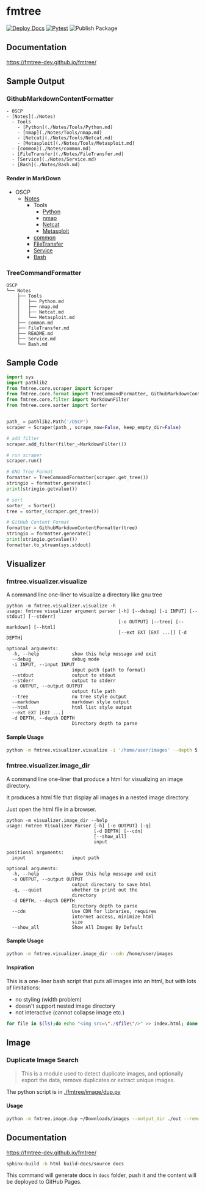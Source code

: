 # fmtree

[![Deploy Docs](https://github.com/fmtree-dev/fmtree/actions/workflows/docs.yml/badge.svg)](https://github.com/fmtree-dev/fmtree/actions/workflows/docs.yml)
[![Pytest](https://github.com/fmtree-dev/fmtree/actions/workflows/python-package.yml/badge.svg)](https://github.com/fmtree-dev/fmtree/actions/workflows/python-package.yml)
![Publish Package](https://github.com/fmtree-dev/fmtree/actions/workflows/python-publish.yml/badge.svg)

## Documentation

https://fmtree-dev.github.io/fmtree/


## Sample Output

### GithubMarkdownContentFormatter

```
- OSCP
- [Notes](./Notes)
  - Tools
    - [Python](./Notes/Tools/Python.md)
    - [nmap](./Notes/Tools/nmap.md)
    - [Netcat](./Notes/Tools/Netcat.md)
    - [Metasploit](./Notes/Tools/Metasploit.md)
  - [common](./Notes/common.md)
  - [FileTransfer](./Notes/FileTransfer.md)
  - [Service](./Notes/Service.md)
  - [Bash](./Notes/Bash.md)
```
#### Render in MarkDown
- OSCP
  - [Notes](./Notes)
    - Tools
      - [Python](./Notes/Tools/Python.md)
      - [nmap](./Notes/Tools/nmap.md)
      - [Netcat](./Notes/Tools/Netcat.md)
      - [Metasploit](./Notes/Tools/Metasploit.md)
    - [common](./Notes/common.md)
    - [FileTransfer](./Notes/FileTransfer.md)
    - [Service](./Notes/Service.md)
    - [Bash](./Notes/Bash.md)

### TreeCommandFormatter

```
OSCP
└── Notes
    ├── Tools
    │   ├── Python.md
    │   ├── nmap.md
    │   ├── Netcat.md
    │   └── Metasploit.md
    ├── common.md
    ├── FileTransfer.md
    ├── README.md
    ├── Service.md
    └── Bash.md
```

## Sample Code

```python
import sys
import pathlib2
from fmtree.core.scraper import Scraper
from fmtree.core.format import TreeCommandFormatter, GithubMarkdownContentFormatter
from fmtree.core.filter import MarkdownFilter
from fmtree.core.sorter import Sorter


path_ = pathlib2.Path('/OSCP')
scraper = Scraper(path_, scrape_now=False, keep_empty_dir=False)

# add filter
scraper.add_filter(filter_=MarkdownFilter())

# run scraper
scraper.run()

# GNU Tree Format
formatter = TreeCommandFormatter(scraper.get_tree())
stringio = formatter.generate()
print(stringio.getvalue())

# sort
sorter_ = Sorter()
tree = sorter_(scraper.get_tree())

# GitHub Content Format
formatter = GithubMarkdownContentFormatter(tree)
stringio = formatter.generate()
print(stringio.getvalue())
formatter.to_stream(sys.stdout)
```


## Visualizer

### fmtree.visualizer.visualize

A command line one-liner to visualize a directory like gnu tree

```
python -m fmtree.visualizer.visualize -h                                                      
usage: fmtree visualizer argument parser [-h] [--debug] [-i INPUT] [--stdout] [--stderr]
                                         [-o OUTPUT] [--tree] [--markdown] [--html]
                                         [--ext EXT [EXT ...]] [-d DEPTH]

optional arguments:
  -h, --help            show this help message and exit
  --debug               debug mode
  -i INPUT, --input INPUT
                        input path (path to format)
  --stdout              output to stdout
  --stderr              output to stderr
  -o OUTPUT, --output OUTPUT
                        output file path
  --tree                nu tree style output
  --markdown            markdown style output
  --html                html list style output
  --ext EXT [EXT ...]
  -d DEPTH, --depth DEPTH
                        Directory depth to parse
```

#### Sample Usage
```bash
python -m fmtree.visualizer.visualize -i '/home/user/images' --depth 5 --ext .jpg .png --stdout --debug --html
```

### fmtree.visualizer.image_dir

A command line one-liner that produce a html for visualizing an image directory.

It produces a html file that display all images in a nested image directory.

Just open the html file in a browser.

```
python -m visualizer.image_dir --help          
usage: Fmtree Visualizer Parser [-h] [-o OUTPUT] [-q]
                                [-d DEPTH] [--cdn]
                                [--show_all]
                                input

positional arguments:
  input                 input path

optional arguments:
  -h, --help            show this help message and exit
  -o OUTPUT, --output OUTPUT
                        output directory to save html
  -q, --quiet           whether to print out the
                        directory
  -d DEPTH, --depth DEPTH
                        Directory depth to parse
  --cdn                 Use CDN for libraries, requires
                        internet access, minimize html
                        size
  --show_all            Show All Images By Default
```

#### Sample Usage
```bash
python -m fmtree.visualizer.image_dir --cdn /home/user/images
```

#### Inspiration

This is a one-liner bash script that puts all images into an html, but with lots of limitations:
- no styling (width problem)
- doesn't support nested image directory
- not interactive (cannot collapse image etc.)

```bash
for file in $(ls);do echo "<img src=\"./$file\"/>" >> index.html; done
```

## Image

### Duplicate Image Search

> This is a module used to detect duplicate images, and optionally export the data, remove duplicates or extract unique images.

The python script is in [./fmtree/image/dup.py](./fmtree/image/dup.py)

#### Usage

```bash
python -m fmtree.image.dup ~/Downloads/images --output_dir ./out --remove_inplace --output_json dup.json -m perceptual-hash
```

## Documentation

https://fmtree-dev.github.io/fmtree/

```bash
sphinx-build -b html build-docs/source docs 
```

This command will generate docs in `docs` folder, push it and the content will be deployed to GitHub Pages.
